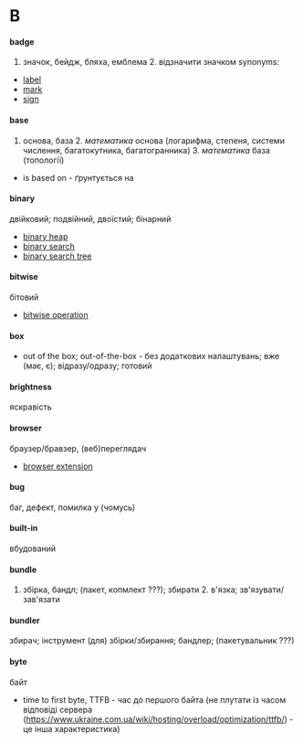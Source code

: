 # B

#### badge
1. значок, бейдж, бляха, емблема 2. відзначити значком
  synonyms:
  - [label](./L.md#label)
  - [mark](./M.md#mark)
  - [sign](./S.md#sign)

#### base
1. основа, база 2. _математика_ основа (логарифма, степеня, системи числення, багатокутника, багатогранника) 3. _математика_ база (топології)
  - is based on - ґрунтується на

#### binary
двійковий; подвійний, двоїстий; бінарний
  - [binary heap](./H.md#heap)
  - [binary search](./S.md#search)
  - [binary search tree](./T.md#tree)

#### bitwise
бітовий
  - [bitwise operation](./O.md#operation)

#### box
  - out of the box; out-of-the-box - без додаткових налаштувань; вже (має, є); відразу/одразу; готовий

#### brightness
яскравість

#### browser
браузер/бравзер, (веб)переглядач
  - [browser extension](E.md#extension)

#### bug
баг, дефект, помилка у (чомусь)

#### built-in
вбудований

#### bundle
1. збірка, бандл; (пакет, копмлект ???); збирати 2. в'язка; зв'язувати/зав'язати

#### bundler
збирач; інструмент (для) збірки/збирання; бандлер; (пакетувальник ???)

#### byte
байт
  - time to first byte, TTFB - час до першого байта (не плутати із часом відповіді сервера (https://www.ukraine.com.ua/wiki/hosting/overload/optimization/ttfb/) - це інша характеристика)
